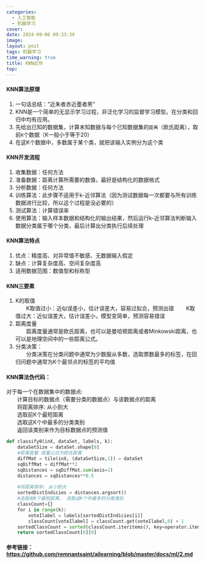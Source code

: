 ```yaml
---
categories: 
  - 人工智能
  - 机器学习
cover: 
date: 2024-09-06 09:33:39
image: 
layout: post
tags: 机器学习
time_warning: true
title: KNN近邻
top: 
---
```


#### KNN算法原理
1. 一句话总结：“近朱者赤近墨者黑”
2. KNN是一个简单的无显示学习过程，非泛化学习的监督学习模型。在分类和回归中均有应用。
3. 先给出已知的数据集，计算未知数据与每个已知数据集的`距离`（欧氏距离），取前`K`个数据（K一般小于等于20）
4. 在这K个数据中，多数属于某个类，就把该输入实例分为这个类

#### KNN开发流程
1. 收集数据：任何方法
2. 准备数据：距离计算所需要的数值，最好是结构化的数据格式
3. 分析数据：任何方法
4. 训练算法：此步骤不适用于k-近邻算法（因为测试数据每一次都要与所有训练数据进行比较，所以这个过程是没必要的）
5. 测试算法：计算错误率
6. 使用算法：输入样本数据和结构化的输出结果，然后运行k-近邻算法判断输入数据分类属于哪个分类，最后计算出分类执行后续处理

#### KNN算法特点
1. 优点：精度高、对异常值不敏感、无数据输入假定
2. 缺点：计算复杂度高、空间复杂度高
3. 适用数据范围：数值型和标称型

#### KNN三要素
1. K的取值  
&emsp;&emsp;K取值过小：近似误差小，估计误差大，容易过拟合，预测出错
&emsp;&emsp;K取值过大：近似误差大，估计误差小，模型变简单，预测容易错误
2. 距离度量  
&emsp;&emsp;距离度量通常是欧氏距离，也可以是曼哈顿距离或者Minkowski距离，也可以是地理空间中的一些距离公式。
3. 分类决策：  
&emsp;&emsp;分类决策在分类问题中通常为少数服从多数，选取票数最多的标签，在回归问题中通常为K个最邻点的标签的平均值

#### KNN算法伪代码：
对于每一个在数据集中的数据点:   
&emsp;&emsp;计算目标的数据点（需要分类的数据点）与该数据点的距离   
&emsp;&emsp;将距离排序: 从小到大   
&emsp;&emsp;选取前K个最短距离   
&emsp;&emsp;选取这K个中最多的分类类别   
&emsp;&emsp;返回该类别来作为目标数据点的预测值       

``` python
def classify0(inX, dataSet, labels, k):
    dataSetSize = dataSet.shape[0]
    #距离度量 度量公式为欧氏距离
    diffMat = tile(inX, (dataSetSize,1)) – dataSet
    sqDiffMat = diffMat**2
    sqDistances = sqDiffMat.sum(axis=1)
    distances = sqDistances**0.5
    
    #将距离排序: 从小到大
    sortedDistIndicies = distances.argsort()
    #选取前K个最短距离， 选取这K个中最多的分类类别
    classCount={}
    for i in range(k): 
        voteIlabel = labels[sortedDistIndicies[i]]
        classCount[voteIlabel] = classCount.get(voteIlabel,0) + 1 
    sortedClassCount = sorted(classCount.iteritems(), key=operator.itemgetter(1), reverse=True)
    return sortedClassCount[0][0]
```

#### 参考链接：<https://github.com/remnantsaint/ailearning/blob/master/docs/ml/2.md>
